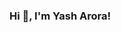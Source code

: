 ### Hi 👋, I'm Yash Arora!

<!---
**Yasharora2020/Yasharora2020** is a ✨ _special_ ✨ repository because its `README.md` (this file) appears on your GitHub profile.

## 😀  More About me
- 🔭 I’m currently working on Story, Image and Audio generator using openAI
- 🌱 I’m currently learning Langchain and how to use it to train on a specific domain
- 📝 Check out my [resume](http://aranyaconsulting.com.s3-website-ap-southeast-2.amazonaws.com/)
- 👯 I’m looking to collaborate on 
- 🤔 I’m looking for help with ...
- 💬 Ask me about ...
- 📫 How to reach me: [linkedin](https://www.linkedin.com/in/yash-arora-b88b2210)
- ⚡ Fun fact: ...

🔨 Languages and Tools:

<code><img width="10%" src="https://www.vectorlogo.zone/logos/python/python-ar21.svg"></code>
<code><img width="10%" src="https://www.vectorlogo.zone/logos/w3_html5/w3_html5-ar21.svg"></code>
<code><img width="10%" src="https://www.vectorlogo.zone/logos/w3_css/w3_css-ar21.svg"></code>
<br />
<code><img width="10%" src="https://www.vectorlogo.zone/logos/git-scm/git-scm-ar21.svg"></code>
<code><img width="10%" src="https://www.vectorlogo.zone/logos/github/github-ar21.svg"></code>


-->
